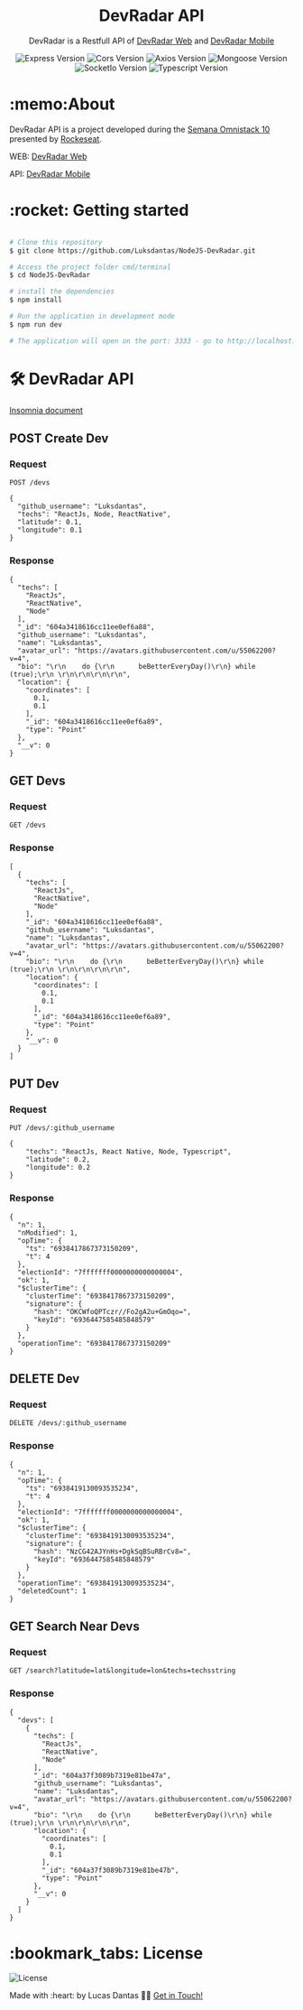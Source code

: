 

    
<h1 align="center">
DevRadar API
</h1>

<p align="center">DevRadar is a Restfull API of <a href="https://github.com/Luksdantas/ReactJS-DevRadar">DevRadar Web</a> and <a href="https://github.com/Luksdantas/ReactNative-DevRadar">DevRadar Mobile</a> </p>


<p align="center">
 <img  src="https://img.shields.io/github/package-json/dependency-version/LuksDantas/NodeJS-DevRadar/express" alt="Express Version">
 <img  src="https://img.shields.io/github/package-json/dependency-version/LuksDantas/NodeJS-DevRadar/cors" alt="Cors Version">
 <img  src="https://img.shields.io/github/package-json/dependency-version/LuksDantas/NodeJS-DevRadar/axios" alt="Axios Version">
 <img  src="https://img.shields.io/github/package-json/dependency-version/Luksdantas/NodeJS-DevRadar/mongoose" alt="Mongoose Version">
 <img  src="https://img.shields.io/github/package-json/dependency-version/Luksdantas/NodeJS-DevRadar/socket.io" alt="SocketIo Version">
 <img  src="https://img.shields.io/github/package-json/dependency-version/LuksDantas/NodeJS-DevRadar/dev/typescript" alt="Typescript Version">
</p>

<h1>:memo:About</h1>
<p>DevRadar API is a project developed during the <a href="https://rocketseat.com.br/">Semana Omnistack 10</a> presented by <a href="https://www.linkedin.com/school/rocketseat/">Rockeseat</a>.</p>
<p>WEB: <a href="https://github.com/Luksdantas/ReactJS-DevRadar">DevRadar Web</a></p>
<p>API: <a href="https://github.com/Luksdantas/ReactNative-DevRadar">DevRadar Mobile</a></p>

<h1>:rocket: Getting started</h1>

```bash

# Clone this repository
$ git clone https://github.com/Luksdantas/NodeJS-DevRadar.git

# Access the project folder cmd/terminal
$ cd NodeJS-DevRadar

# install the dependencies
$ npm install

# Run the application in development mode
$ npm run dev

# The application will open on the port: 3333 - go to http://localhost:3333

```

<h1>🛠 DevRadar API</h1>
<a href="https://github.com/Luksdantas/NodeJS-DevRadar/blob/main/Insomnia_2021-03-11.json">Insomnia document</a>

<h2>POST Create Dev</h2>
<h3>Request</h3>

`POST /devs`

```
{
  "github_username": "Luksdantas",
  "techs": "ReactJs, Node, ReactNative",
  "latitude": 0.1,
  "longitude": 0.1
}
```

<h3>Response</h3>

```
{
  "techs": [
    "ReactJs",
    "ReactNative",
    "Node"
  ],
  "_id": "604a3418616cc11ee0ef6a88",
  "github_username": "Luksdantas",
  "name": "Luksdantas",
  "avatar_url": "https://avatars.githubusercontent.com/u/55062200?v=4",
  "bio": "\r\n    do {\r\n      beBetterEveryDay()\r\n} while (true);\r\n \r\n\r\n\r\n\r\n",
  "location": {
    "coordinates": [
      0.1,
      0.1
    ],
    "_id": "604a3418616cc11ee0ef6a89",
    "type": "Point"
  },
  "__v": 0
}
```

<h2>GET Devs</h2>
<h3>Request</h3>

`GET /devs`
<h3>Response</h3>

```
[
  {
    "techs": [
      "ReactJs",
      "ReactNative",
      "Node"
    ],
    "_id": "604a3418616cc11ee0ef6a88",
    "github_username": "Luksdantas",
    "name": "Luksdantas",
    "avatar_url": "https://avatars.githubusercontent.com/u/55062200?v=4",
    "bio": "\r\n    do {\r\n      beBetterEveryDay()\r\n} while (true);\r\n \r\n\r\n\r\n\r\n",
    "location": {
      "coordinates": [
        0.1,
        0.1
      ],
      "_id": "604a3418616cc11ee0ef6a89",
      "type": "Point"
    },
    "__v": 0
  }
]
```

<h2>PUT Dev</h2>
<h3>Request</h3>

`PUT /devs/:github_username`

```
{
	"techs": "ReactJs, React Native, Node, Typescript",
	"latitude": 0.2,
	"longitude": 0.2
}
```

<h3>Response</h3>

```
{
  "n": 1,
  "nModified": 1,
  "opTime": {
    "ts": "6938417867373150209",
    "t": 4
  },
  "electionId": "7fffffff0000000000000004",
  "ok": 1,
  "$clusterTime": {
    "clusterTime": "6938417867373150209",
    "signature": {
      "hash": "OKCWfoQPTczr//Fo2gA2u+GmOqo=",
      "keyId": "6936447585485848579"
    }
  },
  "operationTime": "6938417867373150209"
}
```

<h2>DELETE Dev</h2>
<h3>Request</h3>

`DELETE /devs/:github_username`

<h3>Response</h3>

```
{
  "n": 1,
  "opTime": {
    "ts": "6938419130093535234",
    "t": 4
  },
  "electionId": "7fffffff0000000000000004",
  "ok": 1,
  "$clusterTime": {
    "clusterTime": "6938419130093535234",
    "signature": {
      "hash": "NzCG42AJYnHs+DgkSqBSuRBrCv8=",
      "keyId": "6936447585485848579"
    }
  },
  "operationTime": "6938419130093535234",
  "deletedCount": 1
}
```

<h2>GET Search Near Devs</h2>
<h3>Request</h3>

`GET /search?latitude=lat&longitude=lon&techs=techsstring`

<h3>Response</h3>

```
{
  "devs": [
    {
      "techs": [
        "ReactJs",
        "ReactNative",
        "Node"
      ],
      "_id": "604a37f3089b7319e81be47a",
      "github_username": "Luksdantas",
      "name": "Luksdantas",
      "avatar_url": "https://avatars.githubusercontent.com/u/55062200?v=4",
      "bio": "\r\n    do {\r\n      beBetterEveryDay()\r\n} while (true);\r\n \r\n\r\n\r\n\r\n",
      "location": {
        "coordinates": [
          0.1,
          0.1
        ],
        "_id": "604a37f3089b7319e81be47b",
        "type": "Point"
      },
      "__v": 0
    }
  ]
}
```

<h1>:bookmark_tabs: License</h1>
 <img  src="https://img.shields.io/github/license/Luksdantas/NodeJS-DevRadar" alt="License">
 
 <p>Made with :heart: by Lucas Dantas 👋🏽 <a href="https://www.linkedin.com/in/luksdantas/">Get in Touch!</a></p>
